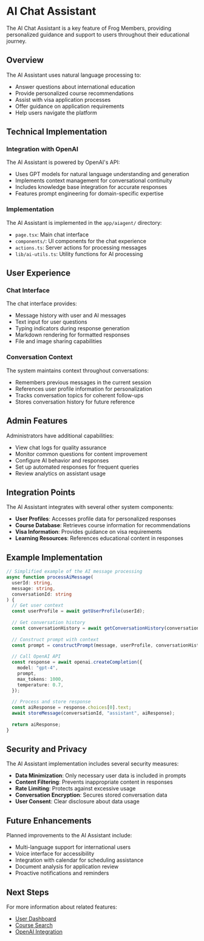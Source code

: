 # AI Chat Assistant

The AI Chat Assistant is a key feature of Frog Members, providing personalized guidance and support to users throughout their educational journey.

## Overview

The AI Assistant uses natural language processing to:

- Answer questions about international education
- Provide personalized course recommendations
- Assist with visa application processes
- Offer guidance on application requirements
- Help users navigate the platform

## Technical Implementation

### Integration with OpenAI

The AI Assistant is powered by OpenAI's API:

- Uses GPT models for natural language understanding and generation
- Implements context management for conversational continuity
- Includes knowledge base integration for accurate responses
- Features prompt engineering for domain-specific expertise

### Implementation

The AI Assistant is implemented in the `app/aiagent/` directory:

- `page.tsx`: Main chat interface
- `components/`: UI components for the chat experience
- `actions.ts`: Server actions for processing messages
- `lib/ai-utils.ts`: Utility functions for AI processing

## User Experience

### Chat Interface

The chat interface provides:

- Message history with user and AI messages
- Text input for user questions
- Typing indicators during response generation
- Markdown rendering for formatted responses
- File and image sharing capabilities

### Conversation Context

The system maintains context throughout conversations:

- Remembers previous messages in the current session
- References user profile information for personalization
- Tracks conversation topics for coherent follow-ups
- Stores conversation history for future reference

## Admin Features

Administrators have additional capabilities:

- View chat logs for quality assurance
- Monitor common questions for content improvement
- Configure AI behavior and responses
- Set up automated responses for frequent queries
- Review analytics on assistant usage

## Integration Points

The AI Assistant integrates with several other system components:

- **User Profiles**: Accesses profile data for personalized responses
- **Course Database**: Retrieves course information for recommendations
- **Visa Information**: Provides guidance on visa requirements
- **Learning Resources**: References educational content in responses

## Example Implementation

```typescript
// Simplified example of the AI message processing
async function processAiMessage(
  userId: string,
  message: string,
  conversationId: string
) {
  // Get user context
  const userProfile = await getUserProfile(userId);
  
  // Get conversation history
  const conversationHistory = await getConversationHistory(conversationId);
  
  // Construct prompt with context
  const prompt = constructPrompt(message, userProfile, conversationHistory);
  
  // Call OpenAI API
  const response = await openai.createCompletion({
    model: "gpt-4",
    prompt,
    max_tokens: 1000,
    temperature: 0.7,
  });
  
  // Process and store response
  const aiResponse = response.choices[0].text;
  await storeMessage(conversationId, "assistant", aiResponse);
  
  return aiResponse;
}
```

## Security and Privacy

The AI Assistant implementation includes several security measures:

- **Data Minimization**: Only necessary user data is included in prompts
- **Content Filtering**: Prevents inappropriate content in responses
- **Rate Limiting**: Protects against excessive usage
- **Conversation Encryption**: Secures stored conversation data
- **User Consent**: Clear disclosure about data usage

## Future Enhancements

Planned improvements to the AI Assistant include:

- Multi-language support for international users
- Voice interface for accessibility
- Integration with calendar for scheduling assistance
- Document analysis for application review
- Proactive notifications and reminders

## Next Steps

For more information about related features:
- [User Dashboard](./dashboard.md)
- [Course Search](./courses.md)
- [OpenAI Integration](../api/openai.md)
